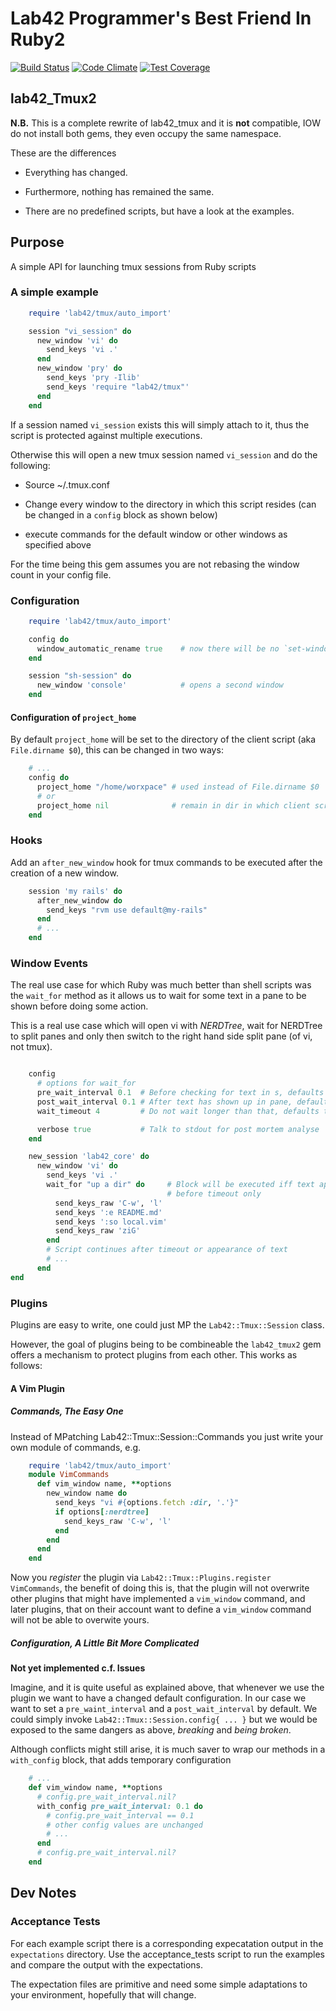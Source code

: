 
# Lab42 Programmer's Best Friend In Ruby2


[![Build Status](https://travis-ci.org/RobertDober/lab42_tmux2.svg?branch=master)](https://travis-ci.org/RobertDober/lab42_tmux2)
[![Code Climate](https://codeclimate.com/github/RobertDober/lab42_tmux2/badges/gpa.svg)](https://codeclimate.com/github/RobertDober/lab42_tmux2)
[![Test Coverage](https://codeclimate.com/github/RobertDober/lab42_tmux2/badges/coverage.svg)](https://codeclimate.com/github/RobertDober/lab42_tmux2)

## lab42_Tmux2

**N.B.** This is a complete rewrite of lab42_tmux and it is **not** compatible, IOW do not
install both gems, they even occupy the same namespace.

These are the differences

* Everything has changed.

* Furthermore, nothing has remained the same.

* There are no predefined scripts, but have a look at the examples.

## Purpose

A simple API for launching tmux sessions from Ruby scripts

### A simple example

```ruby
    require 'lab42/tmux/auto_import'

    session "vi_session" do
      new_window 'vi' do
        send_keys 'vi .'
      end
      new_window 'pry' do
        send_keys 'pry -Ilib'
        send_keys 'require "lab42/tmux"'
      end
    end
```

If a session named `vi_session` exists this will simply attach to it, thus the script is protected  against multiple executions.

Otherwise this will open a new tmux session named `vi_session` and do the following:

* Source ~/.tmux.conf

* Change every window to the directory in which this script resides (can be changed in a `config` block as shown below) 

* execute commands for the default window or other windows as specified above

For the time being this gem assumes you are not rebasing the window count in your config file.

### Configuration

```ruby
    require 'lab42/tmux/auto_import'

    config do
      window_automatic_rename true    # now there will be no `set-window-option -g automatic-rename off`
    end

    session "sh-session" do
      new_window 'console'            # opens a second window
    end

```

#### Configuration of `project_home`

By default `project_home` will be set to the directory of the client script (aka `File.dirname $0`), this can be changed in two ways:

```ruby
    # ...
    config do
      project_home "/home/worxpace" # used instead of File.dirname $0
      # or
      project_home nil              # remain in dir in which client script was launched
    end
```


### Hooks

Add an `after_new_window` hook for tmux commands to be executed after the creation of a new
window.

```ruby
    session 'my rails' do
      after_new_window do
        send_keys "rvm use default@my-rails"
      end
      # ...
    end
```

### Window Events

The real use case for which Ruby was much better than shell scripts was the `wait_for` method
as it allows us to wait for some text in a pane to be shown before doing some action.

This is a real use case which will open vi with _NERDTree_, wait for NERDTree to split panes
and only then switch to the right hand side split pane (of vi, not tmux).

```ruby

    config
      # options for wait_for
      pre_wait_interval 0.1  # Before checking for text in s, defaults to nil
      post_wait_interval 0.1 # After text has shown up in pane, defaults to nil
      wait_timeout 4         # Do not wait longer than that, defaults to 2s

      verbose true           # Talk to stdout for post mortem analyse
    end

    new_session 'lab42_core' do
      new_window 'vi' do
        send_keys 'vi .'
        wait_for "up a dir" do     # Block will be executed iff text appears 
                                   # before timeout only
          send_keys_raw 'C-w', 'l'
          send_keys ':e README.md'
          send_keys ':so local.vim'
          send_keys_raw 'ziG'
        end
        # Script continues after timeout or appearance of text
        # ...
      end
end
```

### Plugins

Plugins are easy to write, one could just MP the `Lab42::Tmux::Session` class.

However, the goal of plugins being to be combineable the `lab42_tmux2` gem offers a mechanism to
protect plugins from each other. This works as follows:

#### A Vim Plugin

##### Commands, The Easy One

Instead of MPatching Lab42::Tmux::Session::Commands you just write your own module of commands, e.g.

```ruby
    require 'lab42/tmux/auto_import'
    module VimCommands
      def vim_window name, **options
        new_window name do
          send_keys "vi #{options.fetch :dir, '.'}"
          if options[:nerdtree]
            send_keys_raw 'C-w', 'l'
          end
        end
      end
    end
```

Now you _register_ the plugin via `Lab42::Tmux::Plugins.register VimCommands`, the benefit of doing this is, that
the plugin will not overwrite other plugins that might have implemented  a `vim_window` command, and later plugins, that
on their account want to define a `vim_window` command will not be able to overwite yours.

##### Configuration, A Little Bit More Complicated

**Not yet implemented c.f. Issues**

Imagine, and it is quite useful as explained above, that whenever we use the plugin we want to have a changed default configuration.
In our case we want to set a `pre_waint_interval` and a `post_wait_interval` by default. We could simply invoke
`Lab42::Tmux::Session.config{ ... }` but we would be exposed to the same dangers as above, _breaking_ and _being broken_.

Although conflicts might still arise, it is much saver to wrap our methods in a `with_config` block, that adds temporary configuration

```ruby
    # ...
    def vim_window name, **options
      # config.pre_wait_interval.nil?
      with_config pre_wait_interval: 0.1 do
        # config.pre_wait_interval == 0.1
        # other config values are unchanged
        # ...
      end
      # config.pre_wait_interval.nil?
    end
```

## Dev Notes

### Acceptance Tests

For each example script there is a corresponding expecatation output in the
`expectations` directory. Use the acceptance_tests script to run the examples
and compare the output with the expectations.


The expectation files are primitive and need some simple adaptations to your environment, hopefully
that will change.
